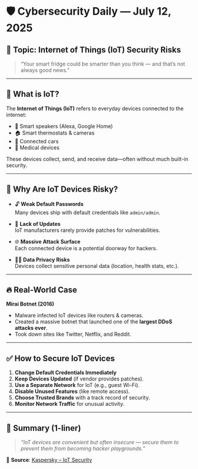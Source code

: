 # 🛡️ Cybersecurity Daily — July 12, 2025

## 📌 Topic: Internet of Things (IoT) Security Risks

> “Your smart fridge could be smarter than you think — and that’s not always good news.”

---

## 🧠 What is IoT?

The **Internet of Things (IoT)** refers to everyday devices connected to the internet:  
- 📱 Smart speakers (Alexa, Google Home)  
- 🏠 Smart thermostats & cameras  
- 🚗 Connected cars  
- 🏥 Medical devices  

These devices collect, send, and receive data—often without much built-in security.  

---

## 🚨 Why Are IoT Devices Risky?

- 🔓 **Weak Default Passwords**  
  Many devices ship with default credentials like `admin/admin`.  

- 🚫 **Lack of Updates**  
  IoT manufacturers rarely provide patches for vulnerabilities.  

- 🌐 **Massive Attack Surface**  
  Each connected device is a potential doorway for hackers.  

- 🕵️‍♂️ **Data Privacy Risks**  
  Devices collect sensitive personal data (location, health stats, etc.).  

---

## 🔥 Real-World Case

**Mirai Botnet (2016)**  
- Malware infected IoT devices like routers & cameras.  
- Created a massive botnet that launched one of the **largest DDoS attacks ever**.  
- Took down sites like Twitter, Netflix, and Reddit.  

---

## ✅ How to Secure IoT Devices

1. **Change Default Credentials Immediately**  
2. **Keep Devices Updated** (if vendor provides patches).  
3. **Use a Separate Network** for IoT (e.g., guest Wi-Fi).  
4. **Disable Unused Features** (like remote access).  
5. **Choose Trusted Brands** with a track record of security.  
6. **Monitor Network Traffic** for unusual activity.  

---

## 📌 Summary (1-liner)

> *“IoT devices are convenient but often insecure — secure them to prevent them from becoming hacker playgrounds.”*

🔗 **Source**: [Kaspersky – IoT Security](https://www.kaspersky.com/resource-center/threats/internet-of-things)

